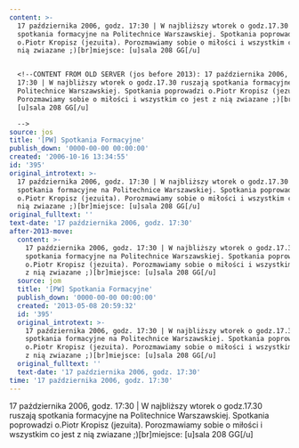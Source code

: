 ```yaml
---
content: >-
  17 października 2006, godz. 17:30 | W najbliższy wtorek o godz.17.30 ruszają
  spotkania formacyjne na Politechnice Warszawskiej. Spotkania poprowadzi
  o.Piotr Kropisz (jezuita). Porozmawiamy sobie o miłości i wszystkim co jest z
  nią zwiazane ;)[br]miejsce: [u]sala 208 GG[/u]


  <!--CONTENT FROM OLD SERVER (jos before 2013): 17 października 2006, godz.
  17:30 | W najbliższy wtorek o godz.17.30 ruszają spotkania formacyjne na
  Politechnice Warszawskiej. Spotkania poprowadzi o.Piotr Kropisz (jezuita).
  Porozmawiamy sobie o miłości i wszystkim co jest z nią zwiazane ;)[br]miejsce:
  [u]sala 208 GG[/u]

  -->
source: jos
title: '[PW] Spotkania Formacyjne'
publish_down: '0000-00-00 00:00:00'
created: '2006-10-16 13:34:55'
id: '395'
original_introtext: >-
  17 października 2006, godz. 17:30 | W najbliższy wtorek o godz.17.30 ruszają
  spotkania formacyjne na Politechnice Warszawskiej. Spotkania poprowadzi
  o.Piotr Kropisz (jezuita). Porozmawiamy sobie o miłości i wszystkim co jest z
  nią zwiazane ;)[br]miejsce: [u]sala 208 GG[/u]
original_fulltext: ''
text-date: '17 października 2006, godz. 17:30'
after-2013-move:
  content: >-
    17 października 2006, godz. 17:30 | W najbliższy wtorek o godz.17.30 ruszają
    spotkania formacyjne na Politechnice Warszawskiej. Spotkania poprowadzi
    o.Piotr Kropisz (jezuita). Porozmawiamy sobie o miłości i wszystkim co jest
    z nią zwiazane ;)[br]miejsce: [u]sala 208 GG[/u]
  source: jom
  title: '[PW] Spotkania Formacyjne'
  publish_down: '0000-00-00 00:00:00'
  created: '2013-05-08 20:59:32'
  id: '395'
  original_introtext: >-
    17 października 2006, godz. 17:30 | W najbliższy wtorek o godz.17.30 ruszają
    spotkania formacyjne na Politechnice Warszawskiej. Spotkania poprowadzi
    o.Piotr Kropisz (jezuita). Porozmawiamy sobie o miłości i wszystkim co jest
    z nią zwiazane ;)[br]miejsce: [u]sala 208 GG[/u]
  original_fulltext: ''
  text-date: '17 października 2006, godz. 17:30'
time: '17 października 2006, godz. 17:30'
---
```

17 października 2006, godz. 17:30 | W najbliższy wtorek o godz.17.30 ruszają spotkania formacyjne na Politechnice Warszawskiej. Spotkania poprowadzi o.Piotr Kropisz (jezuita). Porozmawiamy sobie o miłości i wszystkim co jest z nią zwiazane ;)[br]miejsce: [u]sala 208 GG[/u]

<!--CONTENT FROM OLD SERVER (jos before 2013): 17 października 2006, godz. 17:30 | W najbliższy wtorek o godz.17.30 ruszają spotkania formacyjne na Politechnice Warszawskiej. Spotkania poprowadzi o.Piotr Kropisz (jezuita). Porozmawiamy sobie o miłości i wszystkim co jest z nią zwiazane ;)[br]miejsce: [u]sala 208 GG[/u]
-->

<!--{{json:{"created_date":"2006-10-16 13:34:55","publish_down":"0000-00-00 00:00:00","id":"395"}}}-->